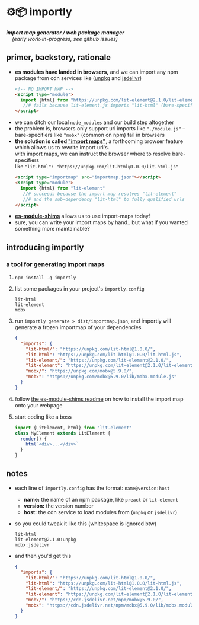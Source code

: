 
# ⚙📦 importly

***import map generator / web package manager***  
&nbsp;&nbsp;&nbsp; *(early work-in-progress, see github issues)*

## primer, backstory, rationale

- **es modules have landed in browsers,** and we can import any npm package from cdn services like ([unpkg](https://unpkg.com/) and [jsdelivr](https://www.jsdelivr.com/))  
  ```html
  <!-- NO IMPORT MAP -->
  <script type="module">
    import {html} from "https://unpkg.com/lit-element@2.1.0/lit-element.js"
     //# fails because lit-element.js imports "lit-html" (bare-specifier)
  </script>
  ```
- we can ditch our local `node_modules` and our build step altogether
- the problem is, browsers only support url imports like `"./module.js"` – bare-specifiers like `"mobx"` (common on npm) fail in browsers  
- **the solution is called ["import maps"](https://github.com/WICG/import-maps)**, a forthcoming browser feature which allows us to rewrite import url's.  
  with import maps, we can instruct the browser where to resolve bare-specifiers  
  like `"lit-html": "https://unpkg.com/lit-html@1.0.0/lit-html.js"`  
  ```html
  <script type="importmap" src="importmap.json"></script>
  <script type="module">
    import {html} from "lit-element"
     //# succeeds because the import map resolves "lit-element"
     //# and the sub-dependency "lit-html" to fully qualified urls
  </script>
  ```
- [**es-module-shims**](https://github.com/guybedford/es-module-shims) allows us to use import-maps today!
- sure, you can write your import maps by hand.. but what if you wanted something more maintainable?

## introducing importly

### a tool for generating import maps

1. `npm install -g importly`

2. list some packages in your project's `importly.config`

    ```
    lit-html
    lit-element
    mobx
    ```

3. run `importly generate > dist/importmap.json`, and importly will generate a frozen importmap of your dependencies

    ```json
    {
      "imports": {
        "lit-html/": "https://unpkg.com/lit-html@1.0.0/",
        "lit-html": "https://unpkg.com/lit-html@1.0.0/lit-html.js",
        "lit-element/": "https://unpkg.com/lit-element@2.1.0/",
        "lit-element": "https://unpkg.com/lit-element@2.1.0/lit-element.js",
        "mobx/": "https://unpkg.com/mobx@5.9.0/",
        "mobx": "https://unpkg.com/mobx@5.9.0/lib/mobx.module.js"
      }
    }
    ```

4. follow [the es-module-shims readme](https://github.com/guybedford/es-module-shims) on how to install the import map onto your webpage

5. start coding like a boss

    ```js
    import {LitElement, html} from "lit-element"
    class MyElement extends LitElement {
      render() {
        html`<div>...</div>`
      }
    }
    ```

## notes

- each line of `importly.config` has the format: `name@version:host`

  - **name:** the name of an npm package, like `preact` or `lit-element`
  - **version:** the version number
  - **host:** the cdn service to load modules from (`unpkg` or `jsdelivr`)

- so you could tweak it like this (whitespace is ignored btw)

  ```
  lit-html
  lit-element@2.1.0:unpkg
  mobx:jsdelivr
  ```

- and then you'd get this

  ```json
  {
    "imports": {
      "lit-html/": "https://unpkg.com/lit-html@1.0.0/",
      "lit-html": "https://unpkg.com/lit-html@1.0.0/lit-html.js",
      "lit-element/": "https://unpkg.com/lit-element@2.1.0/",
      "lit-element": "https://unpkg.com/lit-element@2.1.0/lit-element.js",
      "mobx/": "https://cdn.jsdelivr.net/npm/mobx@5.9.0/",
      "mobx": "https://cdn.jsdelivr.net/npm/mobx@5.9.0/lib/mobx.module.js"
    }
  }
  ```
